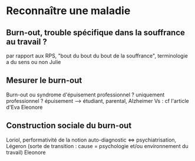 # Reconnaître une maladie


## Burn-out, trouble spécifique dans la souffrance au travail ? 
par rapport aux RPS, "bout du bout du bout de la souffrance", terminologie a du sens ou non
Julie

## Mesurer le burn-out
Burn-out ou syndrome d'épuisement professionnel ? uniquement professionnel ?
épuisement --> étudiant, parental, Alzheimer 
Vs : cf l'article d'Eva 
Eleonore 
 
## Construction sociale du burn-out 
Loriol, performativité de la notion 
auto-diagnostic <=> psychiatrisation, Légeron 
(sorte de transition : cause = psychologie et/ou environnement du travail)
Eleonore


